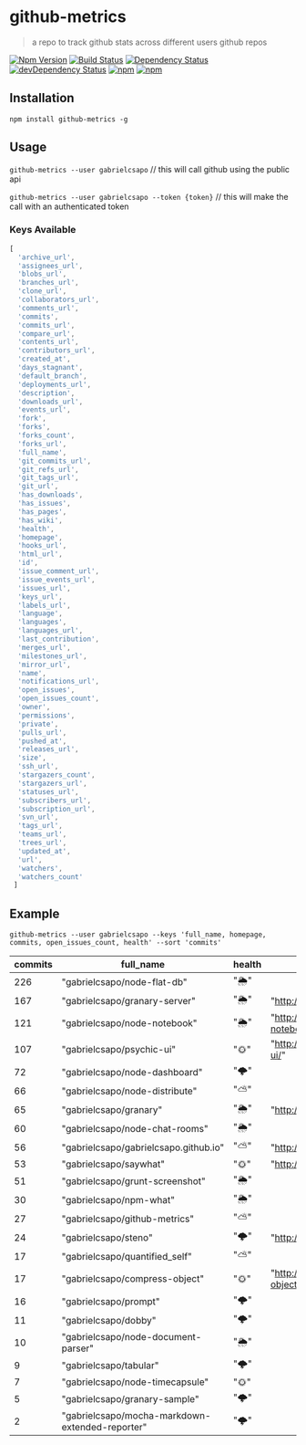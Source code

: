 # github-metrics
> a repo to track github stats across different users github repos

[![Npm Version](https://img.shields.io/npm/v/github-metrics.svg)](https://www.npmjs.com/package/github-metrics)
[![Build Status](https://travis-ci.org/gabrielcsapo/github-metrics.svg?branch=master)](https://travis-ci.org/gabrielcsapo/github-metrics)
[![Dependency Status](https://david-dm.org/gabrielcsapo/github-metrics.svg)](https://david-dm.org/gabrielcsapo/github-metrics)
[![devDependency Status](https://david-dm.org/gabrielcsapo/github-metrics/dev-status.svg)](https://david-dm.org/gabrielcsapo/github-metrics#info=devDependencies)
[![npm](https://img.shields.io/npm/dt/github-metrics.svg)]()
[![npm](https://img.shields.io/npm/dm/github-metrics.svg)]()

## Installation

`npm install github-metrics -g`

## Usage

`github-metrics --user gabrielcsapo` // this will call github using the public api

`github-metrics --user gabrielcsapo --token {token}` // this will make the call with an authenticated token

### Keys Available

```javascript
[
  'archive_url',
  'assignees_url',
  'blobs_url',
  'branches_url',
  'clone_url',
  'collaborators_url',
  'comments_url',
  'commits',
  'commits_url',
  'compare_url',
  'contents_url',
  'contributors_url',
  'created_at',
  'days_stagnant',
  'default_branch',
  'deployments_url',
  'description',
  'downloads_url',
  'events_url',
  'fork',
  'forks',
  'forks_count',
  'forks_url',
  'full_name',
  'git_commits_url',
  'git_refs_url',
  'git_tags_url',
  'git_url',
  'has_downloads',
  'has_issues',
  'has_pages',
  'has_wiki',
  'health',
  'homepage',
  'hooks_url',
  'html_url',
  'id',
  'issue_comment_url',
  'issue_events_url',
  'issues_url',
  'keys_url',
  'labels_url',
  'language',
  'languages',
  'languages_url',
  'last_contribution',
  'merges_url',
  'milestones_url',
  'mirror_url',
  'name',
  'notifications_url',
  'open_issues',
  'open_issues_count',
  'owner',
  'permissions',
  'private',
  'pulls_url',
  'pushed_at',
  'releases_url',
  'size',
  'ssh_url',
  'stargazers_count',
  'stargazers_url',
  'statuses_url',
  'subscribers_url',
  'subscription_url',
  'svn_url',
  'tags_url',
  'teams_url',
  'trees_url',
  'updated_at',
  'url',
  'watchers',
  'watchers_count'
 ]
 ```

## Example

`github-metrics --user gabrielcsapo --keys 'full_name, homepage, commits, open_issues_count, health' --sort 'commits'`

| commits | full_name                                       | health | homepage                                       |
| ------- | ----------------------------------------------- | ------ | ---------------------------------------------- |
| 226     | "gabrielcsapo/node-flat-db"                     | "🌦"   |                                                |
| 167     | "gabrielcsapo/granary-server"                   | "🌦"   | "http://granaryjs.com"                         |
| 121     | "gabrielcsapo/node-notebook"                    | "🌦"   | "http://www.gabrielcsapo.com/node-notebook/"   |
| 107     | "gabrielcsapo/psychic-ui"                       | "🌞"   | "http://www.gabrielcsapo.com/psychic-ui/"      |
| 72      | "gabrielcsapo/node-dashboard"                   | "🌩"   |                                                |
| 66      | "gabrielcsapo/node-distribute"                  | "⛅️"   |                                                |
| 65      | "gabrielcsapo/granary"                          | "🌦"   | "http://granaryjs.com"                         |
| 60      | "gabrielcsapo/node-chat-rooms"                  | "🌦"   |                                                |
| 56      | "gabrielcsapo/gabrielcsapo.github.io"           | "⛅️"   | "http://www.gabrielcsapo.com"                  |
| 53      | "gabrielcsapo/saywhat"                          | "🌞"   | "http://www.gabrielcsapo.com/saywhat/"         |
| 51      | "gabrielcsapo/grunt-screenshot"                 | "🌦"   |                                                |
| 30      | "gabrielcsapo/npm-what"                         | "🌦"   |                                                |
| 27      | "gabrielcsapo/github-metrics"                   | "⛅️"   |                                                |
| 24      | "gabrielcsapo/steno"                            | "🌩"   | "http://www.gabrielcsapo.com/steno/"           |
| 17      | "gabrielcsapo/quantified_self"                  | "⛅️"   |                                                |
| 17      | "gabrielcsapo/compress-object"                  | "🌞"   | "http://www.gabrielcsapo.com/compress-object/" |
| 16      | "gabrielcsapo/prompt"                           | "🌩"   |                                                |
| 11      | "gabrielcsapo/dobby"                            | "🌩"   |                                                |
| 10      | "gabrielcsapo/node-document-parser"             | "🌦"   |                                                |
| 9       | "gabrielcsapo/tabular"                          | "🌩"   |                                                |
| 7       | "gabrielcsapo/node-timecapsule"                 | "🌞"   |                                                |
| 5       | "gabrielcsapo/granary-sample"                   | "🌩"   |                                                |
| 2       | "gabrielcsapo/mocha-markdown-extended-reporter" | "🌩"   |                                                |
